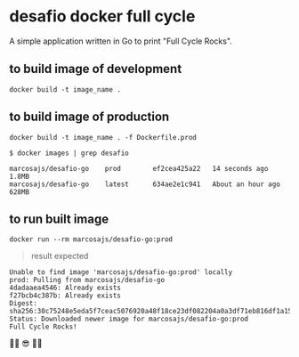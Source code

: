# desafio docker full cycle
A simple application written in Go to print "Full Cycle Rocks".

## to build image of development
`docker build -t image_name .`

## to build image of production
`docker build -t image_name . -f Dockerfile.prod`

```
$ docker images | grep desafio

marcosajs/desafio-go    prod        ef2cea425a22   14 seconds ago      1.8MB
marcosajs/desafio-go    latest      634ae2e1c941   About an hour ago   628MB
```

## to run built image
`docker run --rm marcosajs/desafio-go:prod`

> result expected
```
Unable to find image 'marcosajs/desafio-go:prod' locally
prod: Pulling from marcosajs/desafio-go
4dadaaea4546: Already exists 
f27bcb4c387b: Already exists 
Digest: sha256:30c75248e5eda5f7ceac5076920a48f18ce23df082204a0a3df71eb816df1a15
Status: Downloaded newer image for marcosajs/desafio-go:prod
Full Cycle Rocks!
```

👊🏼 😎 👊🏼